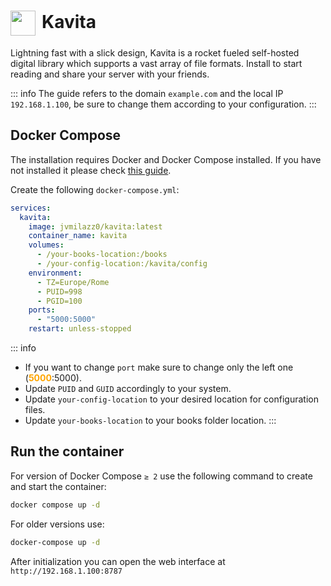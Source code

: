 # <img src="/kavita-icon.png" width="40" height="40" style="display:inline-block; vertical-align: middle; margin-right: 10px">Kavita <Badge type="tip" text="docker" style=" position: relative; float: right;" />


Lightning fast with a slick design, Kavita is a rocket fueled self-hosted digital library which supports a vast array of file formats. Install to start reading and share your server with your friends.

::: info
The guide refers to the domain <code>example.com</code> and the local IP <code>192.168.1.100</code>, be sure to change them according to your configuration.
:::

## Docker Compose
The installation requires Docker and Docker Compose installed. If you have not installed it please check [this guide](/docker/install.md).

Create the following <code>docker-compose.yml</code>:
```yml
services:
  kavita:
    image: jvmilazz0/kavita:latest
    container_name: kavita
    volumes:
      - /your-books-location:/books
      - /your-config-location:/kavita/config
    environment:
      - TZ=Europe/Rome
      - PUID=998
      - PGID=100
    ports:
      - "5000:5000"
    restart: unless-stopped
```

::: info
* If you want to change <code>port</code> make sure to change only the left one (<span style="color:orange"><strong>5000</strong></span>:5000).
* Update <code>PUID</code> and <code>GUID</code> accordingly to your system.
* Update <code>your-config-location</code> to your desired location for configuration files.
* Update <code>your-books-location</code> to your books folder location.
:::

## Run the container
For version of Docker Compose <code>≥ 2</code> use the following command to create and start the container:
```bash
docker compose up -d
```
For older versions use:
```bash
docker-compose up -d
```

After initialization you can open the web interface at <code>ht<span>tp://</span>192.168.1.100:8787</code>
